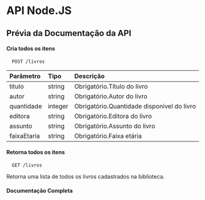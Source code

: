 
# API Node.JS

## 












## Prévia da Documentação da API

#### Cria todos os itens

```http
  POST /livros

```

| Parâmetro   | Tipo       | Descrição                           |
| :---------- | :--------- | :---------------------------------- 
| titulo      |	string     | Obrigatório.Título do livro
  autor	      | string     | Obrigatório.Autor do livro   
  quantidade  |	integer    | Obrigatório.Quantidade disponivel do livro      
  editora	  | string     | Obrigatório.Editora do livro
  assunto	  | string     | Obrigatório.Assunto do livro
  faixaEtaria |	string     | Obrigatório.Faixa  etária                             |



#### Retorna todos os itens


```http
  GET /livros

```

Retorna uma lista de todos os livros cadastrados na biblioteca.


#### Documentação Completa


